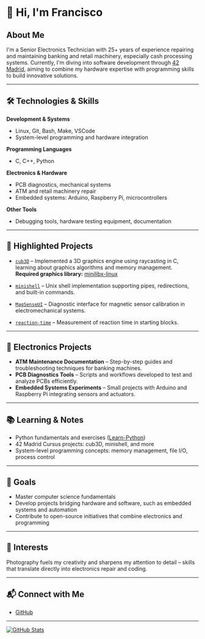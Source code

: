 # 👋 Hi, I'm Francisco

## About Me
I'm a Senior Electronics Technician with 25+ years of experience repairing and maintaining banking and retail machinery, especially cash processing systems. Currently, I'm diving into software development through [42 Madrid](https://42madrid.com/), aiming to combine my hardware expertise with programming skills to build innovative solutions.

---

## 🛠️ Technologies & Skills

**Development & Systems**
- Linux, Git, Bash, Make, VSCode
- System-level programming and hardware integration

**Programming Languages**
- C, C++, Python

**Electronics & Hardware**
- PCB diagnostics, mechanical systems
- ATM and retail machinery repair
- Embedded systems: Arduino, Raspberry Pi, microcontrollers

**Other Tools**
- Debugging tools, hardware testing equipment, documentation

---

## 🚀 Highlighted Projects

- [`cub3D`](#) – Implemented a 3D graphics engine using raycasting in C, learning about graphics algorithms and memory management.  
  **Required graphics library:** [minilibx-linux](https://github.com/42paris/minilibx-linux)

- [`minishell`](https://github.com/fran-byte/42-minishell) – Unix shell implementation supporting pipes, redirections, and built-in commands.

- [`MagSenseUI`](https://github.com/fran-byte/MagSenseUI) – Diagnostic interface for magnetic sensor calibration in electromechanical systems.

- [`reaction-time`](https://github.com/fran-byte/reaction-time/blob/main/README_en.md) – Measurement of reaction time in starting blocks.

---

## 🔌 Electronics Projects

- **ATM Maintenance Documentation** – Step-by-step guides and troubleshooting techniques for banking machines.  
- **PCB Diagnostics Tools** – Scripts and workflows developed to test and analyze PCBs efficiently.  
- **Embedded Systems Experiments** – Small projects with Arduino and Raspberry Pi integrating sensors and actuators.

---

## 📚 Learning & Notes

- Python fundamentals and exercises ([Learn-Python](https://github.com/fran-byte/learn-python-fundamentals))  
- 42 Madrid Cursus projects: cub3D, minishell, and more  
- System-level programming concepts: memory management, file I/O, process control

---

## 🎯 Goals

- Master computer science fundamentals  
- Develop projects bridging hardware and software, such as embedded systems and automation  
- Contribute to open-source initiatives that combine electronics and programming

---

## 📸 Interests

Photography fuels my creativity and sharpens my attention to detail – skills that translate directly into electronics repair and coding.

---

## 📬 Connect with Me

- [GitHub](https://github.com/fran-byte)  

---

[![GitHub Stats](https://github-readme-stats.vercel.app/api?username=fran-byte&show_icons=true&theme=radical)](https://github.com/fran-byte)
